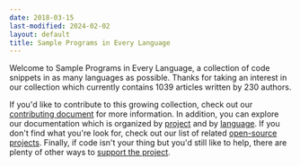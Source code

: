 ```yaml
---
date: 2018-03-15
last-modified: 2024-02-02
layout: default
title: Sample Programs in Every Language
---
```


Welcome to Sample Programs in Every Language, a collection of code snippets in as many languages as possible. Thanks for taking an interest in our collection which currently contains 1039 articles written by 230 authors.

If you'd like to contribute to this growing collection, check out our [contributing document](https://github.com/TheRenegadeCoder/sample-programs/blob/master/.github/CONTRIBUTING.md) for more information. In addition, you can explore our documentation which is organized by [project](/projects) and by [language](/languages). If you don't find what you're look for, check out our list of related [open-source projects](/related). Finally, if code isn't your thing but you'd still like to help, there are plenty of other ways to [support the project](https://therenegadecoder.com/updates/5-ways-you-can-support-the-renegade-coder/).